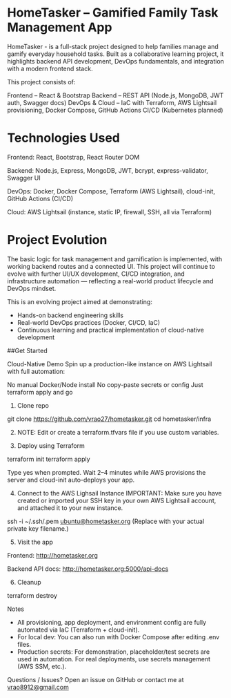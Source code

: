 # HomeTasker – Gamified Family Task Management App

HomeTasker - is a full-stack project designed to help families manage and gamify everyday household tasks. Built as a collaborative learning project, it highlights backend API development, DevOps fundamentals, and integration with a modern frontend stack.

This project consists of:

Frontend – React & Bootstrap
Backend – REST API (Node.js, MongoDB, JWT auth, Swagger docs)
DevOps & Cloud – IaC with Terraform, AWS Lightsail provisioning, Docker Compose, GitHub Actions CI/CD (Kubernetes planned)

# Technologies Used

Frontend: React, Bootstrap, React Router DOM

Backend: Node.js, Express, MongoDB, JWT, bcrypt, express-validator, Swagger UI

DevOps: Docker, Docker Compose, Terraform (AWS Lightsail), cloud-init, GitHub Actions (CI/CD)

Cloud: AWS Lightsail (instance, static IP, firewall, SSH, all via Terraform)

# Project Evolution

The basic logic for task management and gamification is implemented, with working backend routes and a connected UI. This project will continue to evolve with further UI/UX development, CI/CD integration, and infrastructure automation — reflecting a real-world product lifecycle and DevOps mindset.

This is an evolving project aimed at demonstrating:

- Hands-on backend engineering skills
- Real-world DevOps practices (Docker, CI/CD, IaC)
- Continuous learning and practical implementation of cloud-native development

##Get Started

Cloud-Native Demo
Spin up a production-like instance on AWS Lightsail with full automation:

No manual Docker/Node install
No copy-paste secrets or config
Just terraform apply and go

1. Clone repo

git clone https://github.com/vrao27/hometasker.git
cd hometasker/infra

2. NOTE: Edit or create a terraform.tfvars file if you use custom variables.

3. Deploy using Terraform

terraform init
terraform apply

Type yes when prompted.
Wait 2–4 minutes while AWS provisions the server and cloud-init auto-deploys your app.

4. Connect to the AWS Lighsail Instance
   IMPORTANT:
   Make sure you have created or imported your SSH key in your own AWS Lightsail account, and attached it to your new instance.

ssh -i ~/.ssh/<your-key>.pem ubuntu@hometasker.org
(Replace <your-key> with your actual private key filename.)

5. Visit the app

Frontend:
http://hometasker.org

Backend API docs:
http://hometasker.org:5000/api-docs

6. Cleanup

terraform destroy

Notes

- All provisioning, app deployment, and environment config are fully automated via IaC (Terraform + cloud-init).
- For local dev: You can also run with Docker Compose after editing .env files.
- Production secrets: For demonstration, placeholder/test secrets are used in automation. For real deployments, use secrets management (AWS SSM, etc.).

Questions / Issues?
Open an issue on GitHub or contact me at vrao8912@gmail.com

